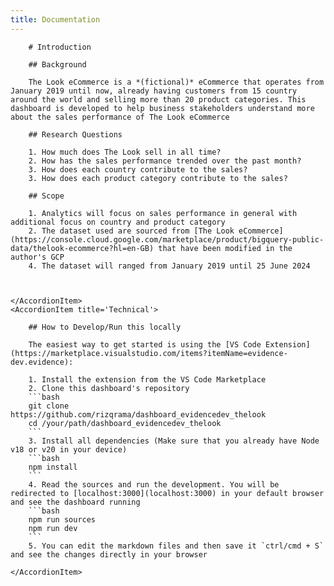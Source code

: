 ```yaml
---
title: Documentation
---
```


<Accordion>
    <AccordionItem title='Business Understanding'>

        # Introduction

        ## Background

        The Look eCommerce is a *(fictional)* eCommerce that operates from January 2019 until now, already having customers from 15 country around the world and selling more than 20 product categories. This dashboard is developed to help business stakeholders understand more about the sales performance of The Look eCommerce

        ## Research Questions

        1. How much does The Look sell in all time?
        2. How has the sales performance trended over the past month?
        3. How does each country contribute to the sales?
        3. How does each product category contribute to the sales?

        ## Scope

        1. Analytics will focus on sales performance in general with additional focus on country and product category
        2. The dataset used are sourced from [The Look eCommerce](https://console.cloud.google.com/marketplace/product/bigquery-public-data/thelook-ecommerce?hl=en-GB) that have been modified in the author's GCP
        4. The dataset will ranged from January 2019 until 25 June 2024



    </AccordionItem>
    <AccordionItem title='Technical'>

        ## How to Develop/Run this locally

        The easiest way to get started is using the [VS Code Extension](https://marketplace.visualstudio.com/items?itemName=evidence-dev.evidence):

        1. Install the extension from the VS Code Marketplace
        2. Clone this dashboard's repository
        ```bash
        git clone https://github.com/rizqrama/dashboard_evidencedev_thelook
        cd /your/path/dashboard_evidencedev_thelook
        ```
        3. Install all dependencies (Make sure that you already have Node v18 or v20 in your device)
        ```bash
        npm install
        ```
        4. Read the sources and run the development. You will be redirected to [localhost:3000](localhost:3000) in your default browser and see the dashboard running
        ```bash
        npm run sources
        npm run dev 
        ```
        5. You can edit the markdown files and then save it `ctrl/cmd + S` and see the changes directly in your browser

    </AccordionItem>
</Accordion>

